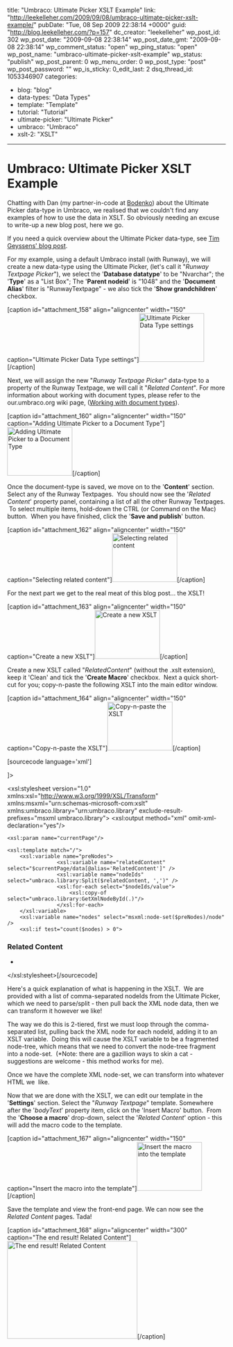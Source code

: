 title: "Umbraco: Ultimate Picker XSLT Example"
link: "http://leekelleher.com/2009/09/08/umbraco-ultimate-picker-xslt-example/"
pubDate: "Tue, 08 Sep 2009 22:38:14 +0000"
guid: "http://blog.leekelleher.com/?p=157"
dc_creator: "leekelleher"
wp_post_id: 302
wp_post_date: "2009-09-08 22:38:14"
wp_post_date_gmt: "2009-09-08 22:38:14"
wp_comment_status: "open"
wp_ping_status: "open"
wp_post_name: "umbraco-ultimate-picker-xslt-example"
wp_status: "publish"
wp_post_parent: 0
wp_menu_order: 0
wp_post_type: "post"
wp_post_password: ""
wp_is_sticky: 0_edit_last: 2
dsq_thread_id: 1053346907
categories:
  - blog: "blog"
  - data-types: "Data Types"
  - template: "Template"
  - tutorial: "Tutorial"
  - ultimate-picker: "Ultimate Picker"
  - umbraco: "Umbraco"
  - xslt-2: "XSLT"

---

# Umbraco: Ultimate Picker XSLT Example

Chatting with Dan (my partner-in-code at <a href="http://bodenko.com/">Bodenko</a>) about the Ultimate Picker data-type in Umbraco, we realised that we couldn't find any examples of how to use the data in XSLT.  So obviously needing an excuse to write-up a new blog post, here we go.

If you need a quick overview about the Ultimate Picker data-type, see <a href="http://www.nibble.be/?p=38">Tim Geyssens' blog post</a>.

For my example, using a default Umbraco install (with Runway), we will create a new data-type using the Ultimate Picker, (let's call it "<em>Runway Textpage Picker</em>"), we select the '<strong>Database datatype</strong>' to be "Nvarchar"; the '<strong>Type</strong>' as a "List Box"; The '<strong>Parent nodeid</strong>' is "1048" and the '<strong>Document Alias</strong>' filter is "RunwayTextpage" - we also tick the '<strong>Show grandchildren</strong>' checkbox.

[caption id="attachment_158" align="aligncenter" width="150" caption="Ultimate Picker Data Type settings"]<a href="http://leekelleher.com/wordpress/wp-content/uploads/2009/09/ultimatepicker-datatype.png"><img class="size-thumbnail wp-image-158 " title="UltimatePicker-DataType" src="http://leekelleher.com/wordpress/wp-content/uploads/2009/09/ultimatepicker-datatype.png?w=150" alt="Ultimate Picker Data Type settings" width="150" height="112" /></a>[/caption]

Next, we will assign the new "<em>Runway Textpage Picker</em>" data-type to a property of the Runway Textpage, we will call it "<em>Related Content</em>". For more information about working with document types, please refer to the our.umbraco.org wiki page, (<a href="http://our.umbraco.org/wiki/how-tos/working-with-document-types">Working with document types</a>).

[caption id="attachment_160" align="aligncenter" width="150" caption="Adding Ultimate Picker to a Document Type"]<a href="http://leekelleher.com/wordpress/wp-content/uploads/2009/09/ultimatepicker-doctype.png"><img class="size-thumbnail wp-image-160 " title="UltimatePicker-DocType" src="http://leekelleher.com/wordpress/wp-content/uploads/2009/09/ultimatepicker-doctype.png?w=150" alt="Adding Ultimate Picker to a Document Type" width="150" height="112" /></a>[/caption]

Once the document-type is saved, we move on to the '<strong>Content</strong>' section. Select any of the Runway Textpages.  You should now see the '<em>Related Content</em>' property panel, containing a list of all the other Runway Textpages.  To select multiple items, hold-down the CTRL (or Command on the Mac) button.  When you have finished, click the '<strong>Save and publish</strong>' button.

[caption id="attachment_162" align="aligncenter" width="150" caption="Selecting related content"]<a href="http://leekelleher.com/wordpress/wp-content/uploads/2009/09/ultimatepicker-relatedcontent.png"><img class="size-thumbnail wp-image-162" title="UltimatePicker-RelatedContent" src="http://leekelleher.com/wordpress/wp-content/uploads/2009/09/ultimatepicker-relatedcontent.png?w=150" alt="Selecting related content" width="150" height="112" /></a>[/caption]

For the next part we get to the real meat of this blog post... the XSLT!

[caption id="attachment_163" align="aligncenter" width="150" caption="Create a new XSLT"]<a href="http://leekelleher.com/wordpress/wp-content/uploads/2009/09/ultimatepicker-createmacro.png"><img class="size-thumbnail wp-image-163 " title="UltimatePicker-CreateMacro" src="http://leekelleher.com/wordpress/wp-content/uploads/2009/09/ultimatepicker-createmacro.png?w=150" alt="Create a new XSLT" width="150" height="112" /></a>[/caption]

Create a new XSLT called "<em>RelatedContent</em>" (without the .xslt extension), keep it 'Clean' and tick the '<strong>Create Macro</strong>' checkbox.  Next a quick short-cut for you; copy-n-paste the following XSLT into the main editor window.

[caption id="attachment_164" align="aligncenter" width="150" caption="Copy-n-paste the XSLT"]<a href="http://leekelleher.com/wordpress/wp-content/uploads/2009/09/ultimatepicker-xslt.png"><img class="size-thumbnail wp-image-164" title="UltimatePicker-XSLT" src="http://leekelleher.com/wordpress/wp-content/uploads/2009/09/ultimatepicker-xslt.png?w=150" alt="Copy-n-paste the XSLT" width="150" height="112" /></a>[/caption]

[sourcecode language='xml']<?xml version="1.0" encoding="UTF-8"?>
<!DOCTYPE xsl:stylesheet [ <!ENTITY nbsp "&#xA0;"> ]>
<xsl:stylesheet
	version="1.0"
	xmlns:xsl="http://www.w3.org/1999/XSL/Transform"
	xmlns:msxml="urn:schemas-microsoft-com:xslt"
	xmlns:umbraco.library="urn:umbraco.library"
	exclude-result-prefixes="msxml umbraco.library">
	<xsl:output method="xml" omit-xml-declaration="yes"/>

	<xsl:param name="currentPage"/>

	<xsl:template match="/">
		<xsl:variable name="preNodes">
					<xsl:variable name="relatedContent" select="$currentPage/data[@alias='RelatedContent']" />
					<xsl:variable name="nodeIds" select="umbraco.library:Split($relatedContent, ',')" />
					<xsl:for-each select="$nodeIds/value">
						<xsl:copy-of select="umbraco.library:GetXmlNodeById(.)"/>
					</xsl:for-each>
		</xsl:variable>
		<xsl:variable name="nodes" select="msxml:node-set($preNodes)/node" />
		<xsl:if test="count($nodes) > 0">
<div class="related-content">
<h3>Related Content</h3>
<ul>
					<xsl:for-each select="$nodes">
	<li>
							<a href="{umbraco.library:NiceUrl(@id)}">
								<xsl:value-of select="@nodeName" />
							</a></li>
</xsl:for-each></ul>
</div>
</xsl:if>
	</xsl:template>

</xsl:stylesheet>[/sourcecode]

Here's a quick explanation of what is happening in the XSLT.  We are provided with a list of comma-separated nodeIds from the Ultimate Picker, which we need to parse/split - then pull back the XML node data, then we can transform it however we like!

The way we do this is 2-tiered, first we must loop through the comma-separated list, pulling back the XML node for each nodeId, adding it to an XSLT variable.  Doing this will cause the XSLT variable to be a fragmented node-tree, which means that we need to convert the node-tree fragment into a node-set.  (*Note: there are a gazillion ways to skin a cat - suggestions are welcome - this method works for me).

Once we have the complete XML node-set, we can transform into whatever HTML we  like.

Now that we are done with the XSLT, we can edit our template in the '<strong>Settings</strong>' section. Select the "<em>Runway Textpage</em>" template. Somewhere after the '<em>bodyText</em>' property item, click on the 'Insert Macro' button.  From the '<strong>Choose a macro</strong>' drop-down, select the '<em>Related Content</em>' option - this will add the macro code to the template.

[caption id="attachment_167" align="aligncenter" width="150" caption="Insert the macro into the template"]<a href="http://leekelleher.com/wordpress/wp-content/uploads/2009/09/ultimatepicker-template.png"><img class="size-thumbnail wp-image-167" title="UltimatePicker-Template" src="http://leekelleher.com/wordpress/wp-content/uploads/2009/09/ultimatepicker-template.png?w=150" alt="Insert the macro into the template" width="150" height="112" /></a>[/caption]

Save the template and view the front-end page. We can now see the <em>Related Content</em> pages. Tada!

[caption id="attachment_168" align="aligncenter" width="300" caption="The end result! Related Content"]<a href="http://leekelleher.com/wordpress/wp-content/uploads/2009/09/ultimatepicker-frontend.png"><img class="size-medium wp-image-168" title="UltimatePicker-FrontEnd" src="http://leekelleher.com/wordpress/wp-content/uploads/2009/09/ultimatepicker-frontend.png?w=300" alt="The end result! Related Content" width="300" height="225" /></a>[/caption] 